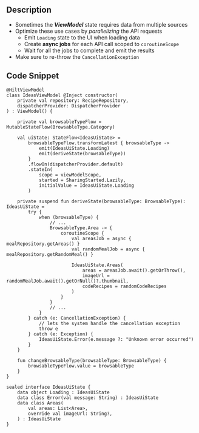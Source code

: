 ## Description

- Sometimes the ***ViewModel*** state requires data from multiple sources
- Optimize these use cases by _parallelizing_ the API requests 
  - Emit `Loading` state to the UI when loading data
  - Create **async jobs** for each API call scoped to `coroutineScope`
  - Wait for all the jobs to complete and emit the results
- Make sure to re-throw the `CancellationException`

## Code Snippet

```
@HiltViewModel
class IdeasViewModel @Inject constructor(
    private val repository: RecipeRepository,
    dispatcherProvider: DispatcherProvider
) : ViewModel() {

    private val browsableTypeFlow = MutableStateFlow(BrowsableType.Category)

    val uiState: StateFlow<IdeasUiState> =
        browsableTypeFlow.transformLatest { browsableType ->
            emit(IdeasUiState.Loading)
            emit(deriveState(browsableType))
        }
        .flowOn(dispatcherProvider.default)
        .stateIn(
            scope = viewModelScope,
            started = SharingStarted.Lazily,
            initialValue = IdeasUiState.Loading
        )

    private suspend fun deriveState(browsableType: BrowsableType): IdeasUiState =
        try {
            when (browsableType) {
                // ...
                BrowsableType.Area -> {
                    coroutineScope {
                        val areasJob = async { mealRepository.getAreas() }
                        val randomMealJob = async { mealRepository.getRandomMeal() }

                        IdeasUiState.Areas(
                            areas = areasJob.await().getOrThrow(),
                            imageUrl = randomMealJob.await().getOrNull()?.thumbnail,
                            codeRecipes = randomCodeRecipes
                        )
                    }
                }
                // ...
            }
        } catch (e: CancellationException) {
            // lets the system handle the cancellation exception 
            throw e
        } catch (e: Exception) {
            IdeasUiState.Error(e.message ?: "Unknown error occurred")
        }
    }

    fun changeBrowsableType(browsableType: BrowsableType) {
        browsableTypeFlow.value = browsableType
    }
}

sealed interface IdeasUiState {
    data object Loading : IdeasUiState
    data class Error(val message: String) : IdeasUiState
    data class Areas(
        val areas: List<Area>,
        override val imageUrl: String?,
    ) : IdeasUiState
}
```
